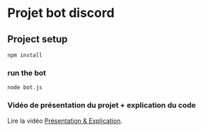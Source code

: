# Projet bot discord

## Project setup
```
npm install
```
### run the bot
```
node bot.js
```
### Vidéo de présentation du projet + explication du code
Lire la vidéo [Présentation & Explication]().